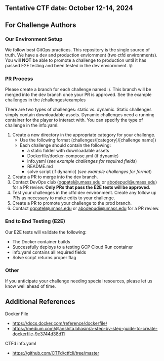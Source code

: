 ## Tentative CTF date: October 12-14, 2024

## For Challenge Authors 

### Our Environment Setup 
We follow best GitOps practices. This repository is the single source of truth. 
We have a dev and production enviornment (two ctfd environments). You will **NOT** be able to promote a challenge to production until it has passed E2E testing and been tested in the dev enviornment. 🤓

### PR Process
Please create a branch for each challenge named: <category>/<challenge-name>. 
This branch will be merged into the dev branch once your PR is approved. 
See the example challenges in the /challenges/examples

There are two types of challenges: static vs. dynamic. 
Static challenges simply contain downloadable assets. 
Dynamic challenges need a running container for the player to interact with. 
You can specify the type of challenge in the info.yaml. 

1) Create a new directory in the appropriate category for your challenge. 
    - Use the following format (challenges/[category]/[challenge name])
    - Each challenge should contain the following:
        - a static folder with downloadable assets
        - Dockerfile/docker-compose.yml (if dynamic)
        - info.yaml (*see example challenges for required fields*)
        - README.md
        - solve script (if dynamic) (*see example challenges for format*)
2) Create a PR to merge into the dev branch. 
3) Contact DevOps club (ogpatel@umass.edu or abodepudi@umass.edu) for a PR review. **Only PRs that pass the E2E tests will be approved.** 
4) Test your challenges in the ctfd dev environment. Create any follow up PRs as necessary to make edits to your challenge. 
5) Create a PR to promote your challenge to the prod branch. 
6) Contact ogpatel@umass.edu or abodepudi@umass.edu for a PR review.


### End to End Testing (E2E)
Our E2E tests will validate the following:
- The Docker container builds 
- Successfully deploys to a testing GCP Cloud Run container
- info.yaml contains all required fields 
- Solve script returns proper flag

### Other 
If you anticipate your challenge needing special resources, please let us know well ahead of time. 


## Additional References
Docker File
- https://docs.docker.com/reference/dockerfile/
- https://medium.com/@anshita.bhasin/a-step-by-step-guide-to-create-dockerfile-9e3744d38d11

CTFd info.yaml
- https://github.com/CTFd/ctfcli/tree/master
